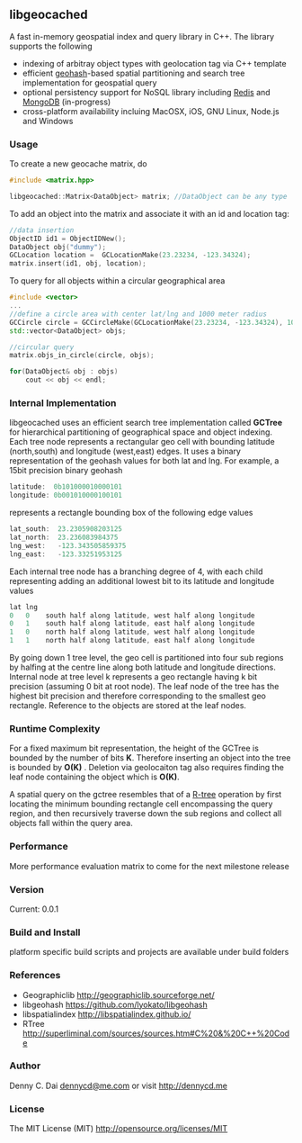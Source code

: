 ## libgeocached 
A fast in-memory geospatial index and query library in C++. The library supports the following

* indexing of arbitray object types with geolocation tag via C++ template
* efficient [geohash](https://en.wikipedia.org/wiki/Geohash)-based spatial partitioning and search tree implementation for geospatial query
* optional persistency support for NoSQL library including [Redis](http://redis.io/) and [MongoDB](http://www.mongodb.org/)  (in-progress)
* cross-platform availability incluing MacOSX, iOS, GNU Linux, Node.js and Windows



### Usage
To create a new geocache matrix, do 
```cpp
#include <matrix.hpp>

libgeocached::Matrix<DataObject> matrix; //DataObject can be any type
```

To add an object into the matrix and associate it with an id and location tag:

```cpp
//data insertion
ObjectID id1 = ObjectIDNew();
DataObject obj("dummy");
GCLocation location =  GCLocationMake(23.23234, -123.34324);
matrix.insert(id1, obj, location);
```

To query for all objects within a circular geographical area 
```cpp
#include <vector>
...
//define a circle area with center lat/lng and 1000 meter radius
GCCircle circle = GCCircleMake(GCLocationMake(23.23234, -123.34324), 1000);
std::vector<DataObject> objs;

//circular query
matrix.objs_in_circle(circle, objs);

for(DataObject& obj : objs)
    cout << obj << endl;
```


### Internal Implementation
libgeocached uses an efficient search tree implementation called __GCTree__ for hierarchical partitioning of geographical space and object indexing. Each tree node represents a rectangular geo cell with bounding latitude (north,south) and longitude (west,east) edges. It uses a binary representation of the geohash values for both lat and lng. For example, a 15bit precision binary geohash
```cpp
latitude:  0b101000010000101
longitude: 0b001010000100101

```

represents a rectangle bounding box of the following edge values

```cpp
lat_south:	23.2305908203125
lat_north:	23.236083984375
lng_west:	-123.343505859375
lng_east:	-123.33251953125
```

Each internal tree node has a branching degree of 4, with each child representing adding an additional lowest bit to its latitude and longitude values
```cpp
lat lng
0   0    south half along latitude, west half along longitude
0   1    south half along latitude, east half along longitude
1   0    north half along latitude, west half along longitude
1   1    north half along latitude, east half along longitude
```

By going down 1 tree level, the geo cell is partitioned into four sub regions by halfing at the centre line along both latitude and longitude directions. Internal node at tree level k represents a geo rectangle having k bit precision (assuming 0 bit at root node). The leaf node of the tree has the highest bit precision and therefore corresponding to the smallest geo rectangle. Reference to the objects are stored at the leaf nodes.


### Runtime Complexity 

For a fixed maximum bit representation, the height of the GCTree is bounded by the number of bits __K__. Therefore inserting an object into the tree is bounded by __O(K)__ .  Deletion via geolocaiton tag also requires finding the leaf node containing the object which is __O(K)__.  

A spatial query on the gctree resembles that of a [R-tree](https://en.wikipedia.org/wiki/R-tree) operation by first locating the minimum bounding rectangle cell encompassing the query region, and then recursively traverse down the sub regions and collect all objects fall within the query area. 


### Performance
More performance evaluation matrix to come for the next milestone release

### Version
Current:  0.0.1 

### Build and Install

platform specific build scripts and projects are available under build folders


### References 

* Geographiclib <http://geographiclib.sourceforge.net/>
* libgeohash <https://github.com/lyokato/libgeohash>
* libspatialindex <http://libspatialindex.github.io/>
* RTree <http://superliminal.com/sources/sources.htm#C%20&%20C++%20Code>


### Author 
Denny C. Dai <dennycd@me.com> or visit <http://dennycd.me>

### License 
The MIT License (MIT) 
<http://opensource.org/licenses/MIT>
